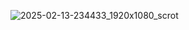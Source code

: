 ![2025-02-13-234433_1920x1080_scrot](https://github.com/user-attachments/assets/96298253-27af-4d2e-a7ae-3512060a266a)
